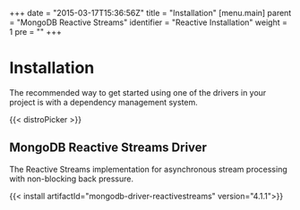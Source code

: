 +++
date = "2015-03-17T15:36:56Z"
title = "Installation"
[menu.main]
  parent = "MongoDB Reactive Streams"
  identifier = "Reactive Installation"
  weight = 1
  pre = "<i class='fa'></i>"
+++

# Installation

The recommended way to get started using one of the drivers in your project is with a dependency management system.

{{< distroPicker >}}

## MongoDB Reactive Streams Driver

The Reactive Streams implementation for asynchronous stream processing with non-blocking back pressure.

{{< install artifactId="mongodb-driver-reactivestreams" version="4.1.1">}}
